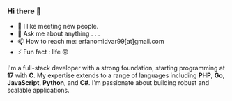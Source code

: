 ### Hi there 👋
<ul>
    <li>🌱 I like meeting new people.</li>
    <li>💬 Ask me about anything . . .</li>
    <li>📫 How to reach me: erfanomidvar99[at]gmail.com</li>
    <li>⚡ Fun fact : life 🙃</li>
</ul>

<p>I'm a full-stack developer with a strong foundation, starting programming at <b>17</b> with <b>C</b>. My expertise extends to a range of languages including <b>PHP</b>, <b>Go</b>, <b>JavaScript</b>, <b>Python</b>, and <b>C#</b>. I'm passionate about building robust and scalable applications.</p>
